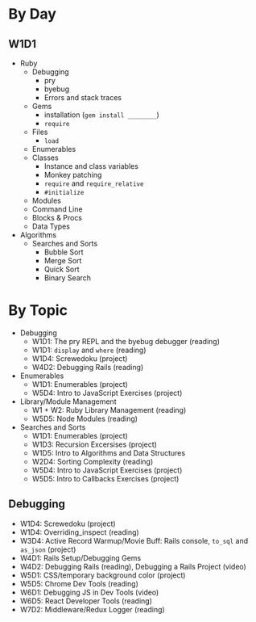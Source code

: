 # By Day
## W1D1
* Ruby
  * Debugging
    * pry
    * byebug
    * Errors and stack traces
  * Gems
    * installation (`gem install ________`)
    * `require`
  * Files
    * `load`
  * Enumerables
  * Classes
    * Instance and class variables
    * Monkey patching
    * `require` and `require_relative`
    * `#initialize`
  * Modules
  * Command Line
  * Blocks & Procs
  * Data Types
* Algorithms
  * Searches and Sorts
    * Bubble Sort
    * Merge Sort
    * Quick Sort
    * Binary Search

# By Topic
* Debugging
  * W1D1: The pry REPL and the byebug debugger (reading)
  * W1D1: `display` and `where` (reading)
  * W1D4: Screwedoku (project)
  * W4D2: Debugging Rails (reading)
* Enumerables
  * W1D1: Enumerables (project)
  * W5D4: Intro to JavaScript Exercises (project)
* Library/Module Management
  * W1 + W2: Ruby Library Management (reading)
  * W5D5: Node Modules (reading)
* Searches and Sorts
  * W1D1: Enumerables (project)
  * W1D3: Recursion Excersises (project)
  * W1D5: Intro to Algorithms and Data Structures
  * W2D4: Sorting Complexity (reading)
  * W5D4: Intro to JavaScript Exercises (project)
  * W5D5: Intro to Callbacks Exercises (project)
























## Debugging
  * W1D4: Screwedoku (project)
  * W1D4: Overriding_inspect (reading)
  * W3D4: Active Record Warmup/Movie Buff: Rails console, `to_sql` and `as_json` (project)
  * W4D1: Rails Setup/Debugging Gems
  * W4D2: Debugging Rails (reading), Debugging a Rails Project (video)
  * W5D1: CSS/temporary background color (project)
  * W5D5: Chrome Dev Tools (reading)
  * W6D1: Debugging JS in Dev Tools (video)
  * W6D5: React Developer Tools (reading)
  * W7D2: Middleware/Redux Logger (reading)
